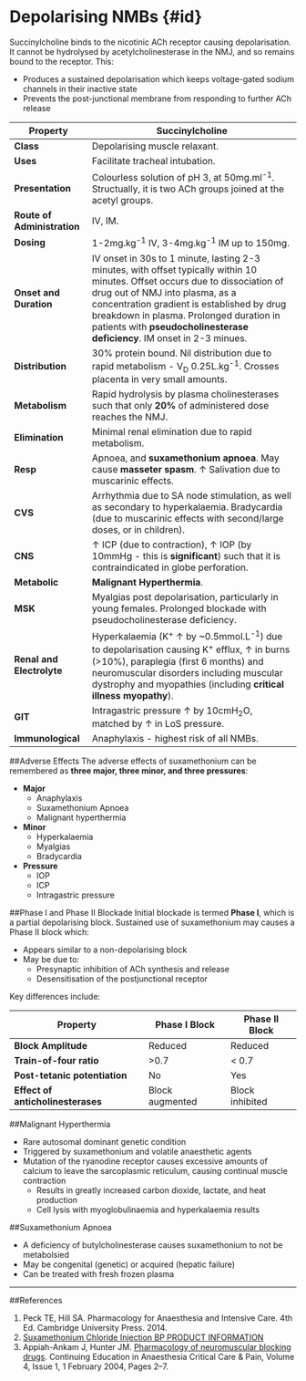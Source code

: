 # Depolarising NMBs {#id}

Succinylcholine binds to the nicotinic ACh receptor causing depolarisation. It cannot be hydrolysed by acetylcholinesterase in the NMJ, and so remains bound to the receptor. This:
* Produces a sustained depolarisation which keeps voltage-gated sodium channels in their inactive state
* Prevents the post-junctional membrane from responding to further ACh release


|Property|Succinylcholine
|--|--|
|**Class**|Depolarising muscle relaxant.
|**Uses**|Facilitate tracheal intubation.
|**Presentation**|Colourless solution of pH 3, at 50mg.ml<sup>-1</sup>. Structually, it is two ACh groups joined at the acetyl groups.
|**Route of Administration**|IV, IM.
|**Dosing**|1-2mg.kg<sup>-1</sup> IV, 3-4mg.kg<sup>-1</sup> IM up to 150mg.
|**Onset and Duration**|IV onset in 30s to 1 minute, lasting 2-3 minutes, with offset typically within 10 minutes. Offset occurs due to dissociation of drug out of NMJ into plasma, as a concentration gradient is established by drug breakdown in plasma. Prolonged duration in patients with **pseudocholinesterase deficiency**. IM onset in 2-3 minues.
|**Distribution**|30% protein bound. Nil distribution due to rapid metabolism - V<sub>D</sub> 0.25L.kg<sup>-1</sup>. Crosses placenta in very small amounts.
|**Metabolism**|Rapid hydrolysis by plasma cholinesterases such that only **20%** of administered dose reaches the NMJ.
|**Elimination**|Minimal renal elimination due to rapid metabolism.
|**Resp**|Apnoea, and **suxamethonium apnoea**. May cause **masseter spasm**. ↑ Salivation due to muscarinic effects.
|**CVS**|Arrhythmia due to SA node stimulation, as well as secondary to hyperkalaemia. Bradycardia (due to muscarinic effects with second/large doses, or in children).
|**CNS**|↑ ICP (due to contraction), ↑ IOP (by 10mmHg - this is **significant**) such that it is contraindicated in globe perforation.
|**Metabolic**|**Malignant Hyperthermia**.
|**MSK**|Myalgias post depolarisation, particularly in young females. Prolonged blockade with pseudocholinesterase deficiency.
|**Renal and Electrolyte**|Hyperkalaemia (K<sup>+</sup> ↑ by ~0.5mmol.L<sup>-1</sup>) due to depolarisation causing K<sup>+</sup> efflux, ↑ in burns (>10%), paraplegia (first 6 months) and neuromuscular disorders including muscular dystrophy and myopathies (including **critical illness myopathy**).
|**GIT**|Intragastric pressure ↑ by 10cmH<sub>2</sub>O, matched by ↑ in LoS pressure.
|**Immunological**|Anaphylaxis - highest risk of all NMBs.

##Adverse Effects
The adverse effects of suxamethonium can be remembered as **three major, three minor, and three pressures**:
  * **Major**
    * Anaphylaxis
    * Suxamethonium Apnoea
    * Malignant hyperthermia
  * **Minor**
    * Hyperkalaemia
    * Myalgias
    * Bradycardia
  * **Pressure**
    * IOP
    * ICP
    * Intragastric pressure

##Phase I and Phase II Blockade
Initial blockade is termed **Phase I**, which is a partial depolarising block. Sustained use of suxamethonium may causes a Phase II block which:
* Appears similar to a non-depolarising block
* May be due to:
  * Presynaptic inhibition of ACh synthesis and release
  * Desensitisation of the postjunctional receptor

Key differences include:

|Property|Phase I Block|Phase II Block
|--|--|--|
|**Block Amplitude**|Reduced|Reduced|
|**Train-of-four ratio**| >0.7|< 0.7
|**Post-tetanic potentiation**|No|Yes
|**Effect of anticholinesterases**|Block augmented|Block inhibited

##Malignant Hyperthermia
* Rare autosomal dominant genetic condition
* Triggered by suxamethonium and volatile anaesthetic agents
* Mutation of the ryanodine receptor causes excessive amounts of calcium to leave the sarcoplasmic reticulum, causing continual muscle contraction
  * Results in greatly increased carbon dioxide, lactate, and heat production
  * Cell lysis with myoglobulinaemia and hyperkalaemia results

##Suxamethonium Apnoea
* A deficiency of butylcholinesterase causes suxamethonium to not be metabolsied
* May be congenital (genetic) or acquired (hepatic failure)
* Can be treated with fresh frozen plasma
---
##References
1. Peck TE, Hill SA. Pharmacology for Anaesthesia and Intensive Care. 4th Ed. Cambridge University Press. 2014.  
2. [Suxamethonium Chloride Injection BP PRODUCT INFORMATION](https://gp2u.com.au/static/pdf/S/SUXAMETHONIUM_CHLORIDE_INJECTION_BP-PI.pdf)
3. Appiah-Ankam J, Hunter JM. [Pharmacology of neuromuscular blocking drugs](https://academic.oup.com/bjaed/article/4/1/2/356873/Pharmacology-of-neuromuscular-blocking-drugs). Continuing Education in Anaesthesia Critical Care & Pain, Volume 4, Issue 1, 1 February 2004, Pages 2–7.